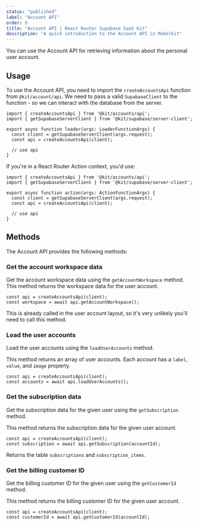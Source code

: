 ```yaml
---
status: "published"
label: "Account API"
order: 0
title: "Account API | React Router Supabase SaaS Kit"
description: "A quick introduction to the Account API in Makerkit"
---
```


You can use the Account API for retrieving information about the personal user account.

## Usage

To use the Account API, you need to import the `createAccountsApi` function from `@kit/account/api`. We need to pass a valid `SupabaseClient` to the function - so we can interact with the database from the server.

```tsx
import { createAccountsApi } from '@kit/accounts/api';
import { getSupabaseServerClient } from '@kit/supabase/server-client';

export async function loader(args: LoaderFunctionArgs) {
  const client = getSupabaseServerClient(args.request);
  const api = createAccountsApi(client);

  // use api
}
```

If you're in a React Router Action context, you'd use:

```tsx
import { createAccountsApi } from '@kit/accounts/api';
import { getSupabaseServerClient } from '@kit/supabase/server-client';

export async function action(args: ActionFunctionArgs) {
  const client = getSupabaseServerClient(args.request);
  const api = createAccountsApi(client);
  
  // use api
}
```

## Methods

The Account API provides the following methods:

### Get the account workspace data

Get the account workspace data using the `getAccountWorkspace` method. This method returns the workspace data for the user account.

```tsx
const api = createAccountsApi(client);
const workspace = await api.getAccountWorkspace();
```

This is already called in the user account layout, so it's very unlikely you'll need to call this method.

### Load the user accounts

Load the user accounts using the `loadUserAccounts` method.

This method returns an array of user accounts. Each account has a `label`, `value`, and `image` property.

```tsx
const api = createAccountsApi(client);
const accounts = await api.loadUserAccounts();
```

### Get the subscription data

Get the subscription data for the given user using the `getSubscription` method.

This method returns the subscription data for the given user account.

```tsx
const api = createAccountsApi(client);
const subscription = await api.getSubscription(accountId);
```

Returns the table `subscriptions` and `subscription_items`.

### Get the billing customer ID

Get the billing customer ID for the given user using the `getCustomerId` method.

This method returns the billing customer ID for the given user account.

```tsx
const api = createAccountsApi(client);
const customerId = await api.getCustomerId(accountId);
```